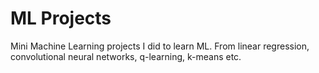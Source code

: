 # ML Projects
Mini Machine Learning projects I did to learn ML. From linear regression, convolutional neural networks, q-learning, k-means etc.
